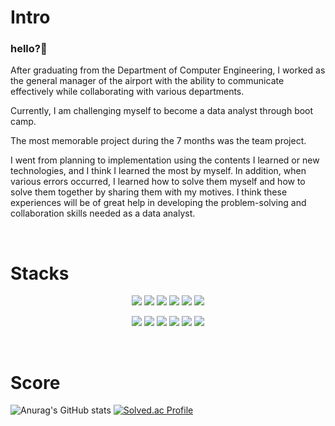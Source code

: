 
<h1>Intro</h1> 


### hello?👋

After graduating from the Department of Computer Engineering, I worked as the general manager of the airport with the ability to communicate effectively while collaborating with various departments.

Currently, I am challenging myself to become a data analyst through boot camp.

The most memorable project during the 7 months was the team project.

I went from planning to implementation using the contents I learned or new technologies, and I think I learned the most by myself. In addition, when various errors occurred, I learned how to solve them myself and how to solve them together by sharing them with my motives. I think these experiences will be of great help in developing the problem-solving and collaboration skills needed as a data analyst.

<br>

<h1>Stacks</h1> 
<p align="center">
<img src="https://img.shields.io/badge/github-181717?style=for-the-badge&logo=github&logoColor=white">
<img src="https://img.shields.io/badge/git-F05032?style=for-the-badge&logo=git&logoColor=white">
<img src="https://img.shields.io/badge/python-3776AB?style=for-the-badge&logo=python&logoColor=white">
  <img src="https://img.shields.io/badge/flask-000000?style=for-the-badge&logo=flask&logoColor=white">
<img src="https://img.shields.io/badge/postgresql-4169E1?style=for-the-badge&logo=postgresql&logoColor=white">
<img src="https://img.shields.io/badge/googlecloud-4285F4?style=for-the-badge&logo=googlecloud&logoColor=white">
  </p>
  <p align="center">
<img src="https://img.shields.io/badge/mysql-4479A1?style=for-the-badge&logo=mysql&logoColor=white">
<img src="https://img.shields.io/badge/mongodb-47A248?style=for-the-badge&logo=mongodb&logoColor=white">
<img src="https://img.shields.io/badge/docker-2496ED?style=for-the-badge&logo=docker&logoColor=white">
<img src="https://img.shields.io/badge/metabase-509EE3?style=for-the-badge&logo=metabase&logoColor=white">
<img src="https://img.shields.io/badge/javascript-F7DF1E?style=for-the-badge&logo=javascript&logoColor=white">
  <img src="https://img.shields.io/badge/html5-E34F26?style=for-the-badge&logo=html5&logoColor=white">
</p>

<!--
<img src="https://img.shields.io/badge/기술이름-#제외색상번호?style=for-the-badge&logo=아이콘이름&logoColor=white">
<img src="https://img.shields.io/badge/기술이름-#제외색상번호?style=for-the-badge&logo=아이콘이름&logoColor=white">
<img src="https://img.shields.io/badge/기술이름-#제외색상번호?style=for-the-badge&logo=아이콘이름&logoColor=white"> 
https://simpleicons.org/?q=flask
-->

<br>

<h1>Score</h1> 

![Anurag's GitHub stats](https://github-readme-stats.vercel.app/api?username=KIMJEONGSU&show_icons=true&theme=radical)
[![Solved.ac Profile](http://mazassumnida.wtf/api/v2/generate_badge?boj=wjdtn8536)](https://solved.ac/wjdtn8536/)



<!--
**KIMJEONGSU/KIMJEONGSU** is a ✨ _special_ ✨ repository because its `README.md` (this file) appears on your GitHub profile.

Here are some ideas to get you started:

- 🔭 I’m currently working on ...
- 🌱 I’m currently learning ...
- 👯 I’m looking to collaborate on ...
- 🤔 I’m looking for help with ...
- 💬 Ask me about ...
- 📫 How to reach me: ...
- 😄 Pronouns: ...
- ⚡ Fun fact: ...
-->


